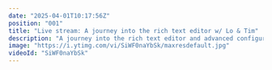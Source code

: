 ```yaml
---
date: "2025-04-01T10:17:56Z"
position: "001"
title: "Live stream: A journey into the rich text editor w/ Lo & Tim"
description: "A journey into the rich text editor and advanced configuration  w/ Lo & Tim"
image: "https://i.ytimg.com/vi/SiWF0naYbSk/maxresdefault.jpg"
videoId: "SiWF0naYbSk"
---
```


